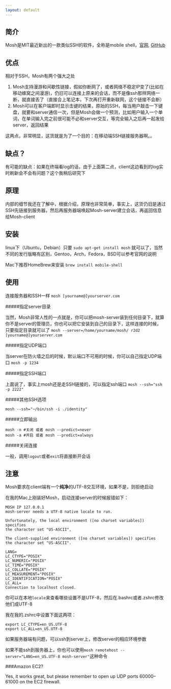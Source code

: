 ```yaml
---
layout: default
---
```


简介
----

Mosh是MIT最近新出的一款类似SSH的软件，全称是mobile shell，[官网](http://mosh.mit.edu/), [GitHub](https://github.com/keithw/mosh)

优点
----

相对于SSH，Mosh有两个强大之处

1. Mosh支持漫游和间歇性链接，假如你断网了，或者网络不稳定IP变了(比如在移动蜂窝之间漫游)，仍旧可以连接上原来的会话，而不是像ssh那样网络一断，就直接丢了（直接合上笔记本，下次再打开重新联网，这个链接不会断）
2. Mosh可以在客户端即时显示击键的结果，原始的SSH，每当用户敲击一下键盘，就要和server通信一次，但是Mosh会做一个预测，比如用户输入一个单词，在单词输入完之前很可能不必和server交互，等完全输入之后再一起发给server，返回结果

这两点，非常明显，这货就是为了一个目的：在移动端SSH链接服务器啊。。

缺点？
-----
有可能的缺点：如果在终端看log的话，由于上面第二点，client这边看到的log实时刷新会不会有问题？这个我稍后研究下

原理
----

内部的细节我还在了解中，根据介绍，原理也非常简单，事实上，这货仍旧是通过SSH先链接到服务器，然后再服务器端唤起Mosh-server建立会话，再返回信息给Mosh-client

安装
----

linux下（Ubuntu，Debian）只要 `sudo apt-get install mosh` 就可以了，当然不同的发行版略有区别，Gentoo，Arch，Fedora，BSD可以参考官网的说明

Mac下推荐HomeBrew来安装 `brew install mobile-shell`

使用
----

连接服务器和SSH一样 `mosh [yourname@]yourserver.com`

#####指定server目录

当然，Mosh非常人性的一点就是，你可以把mosh-server装到任何目录下，就算你不是server的管理员，你也可以把它安装到自己的目录下，这样连接的时候，只要指定目录就可以了 `mosh --server=/home/yourname/mosh/ r2d2 [yourname@]yourserver.com`

#####指定UDP端口

当server在防火墙之后的时候，默认端口不可用的时候，你可以自己指定UDP端口 `mosh -p 1234`

#####指定SSH端口

上面说了，事实上mosh还是走SSH链接的，可以指定ssh端口 `mosh --ssh="ssh -p 2222"`

#####其他SSH选项

`mosh --ssh="~/bin/ssh -i ./identity"`

#####立即输出

	mosh -n #关闭 或者 mosh --predict=never
	mosh -a #开启 或者 mosh --predict=always
	
#####关闭连接

一般，调用`logout`或者`exit`将直接断开会话

注意
----

Mosh要求在client端有一个**纯净**的UTF-8交互环境，如果不是，则拒绝启动

在我的Mac上刚装好Mosh，启动连接server的时候报错如下：

	MOSH IP 127.0.0.1
	mosh-server needs a UTF-8 native locale to run.
	
	Unfortunately, the local environment ([no charset variables]) specifies
	the character set "US-ASCII",
	
	The client-supplied environment ([no charset variables]) specifies
	the character set "US-ASCII".
	
	LANG=
	LC_CTYPE="POSIX"
	LC_NUMERIC="POSIX"
	LC_TIME="POSIX"
	LC_COLLATE="POSIX"
	LC_MEASUREMENT="POSIX"
	LC_IDENTIFICATION="POSIX"
	LC_ALL=
	Connection to localhost closed.
	
你可以在本地`locale`来查看哪些设置不是UTF-8，然后在.bashrc或者.zshrc修改他们成UTF-8

我在我的.zshrc中设置下面这两项：

	export LC_CTYPE=en_US.UTF-8
	export LC_ALL=en_US.UTF-8

如果服务器端有问题，可以ssh到server上，修改server的相应环境参数

如果不能ssh到服务器上，你也可以使用`mosh remotehost --server="LANG=en_US.UTF-8 mosh-server"`这种命令

###Amazon EC2?

Yes, it works great, but please remember to open up UDP ports 60000–61000 on the EC2 firewall.